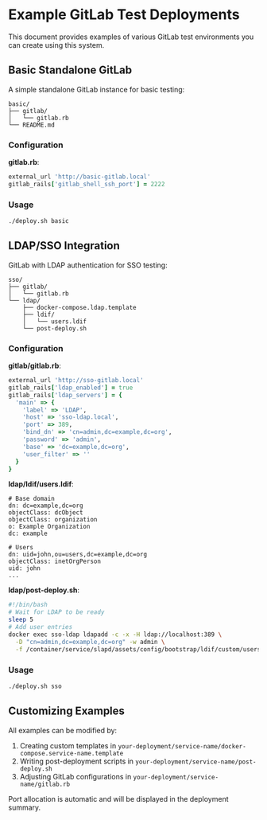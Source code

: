# Example GitLab Test Deployments

This document provides examples of various GitLab test environments you can create using this system.

## Basic Standalone GitLab

A simple standalone GitLab instance for basic testing:

```
basic/
├── gitlab/
│   └── gitlab.rb
└── README.md
```

### Configuration

**gitlab.rb**:
```ruby
external_url 'http://basic-gitlab.local'
gitlab_rails['gitlab_shell_ssh_port'] = 2222
```

### Usage

```bash
./deploy.sh basic
```

## LDAP/SSO Integration

GitLab with LDAP authentication for SSO testing:

```
sso/
├── gitlab/
│   └── gitlab.rb
└── ldap/
    ├── docker-compose.ldap.template
    ├── ldif/
    │   └── users.ldif
    └── post-deploy.sh
```

### Configuration

**gitlab/gitlab.rb**:
```ruby
external_url 'http://sso-gitlab.local'
gitlab_rails['ldap_enabled'] = true
gitlab_rails['ldap_servers'] = {
  'main' => {
    'label' => 'LDAP',
    'host' => 'sso-ldap.local',
    'port' => 389,
    'bind_dn' => 'cn=admin,dc=example,dc=org',
    'password' => 'admin',
    'base' => 'dc=example,dc=org',
    'user_filter' => ''
  }
}
```

**ldap/ldif/users.ldif**:
```ldif
# Base domain
dn: dc=example,dc=org
objectClass: dcObject
objectClass: organization
o: Example Organization
dc: example

# Users
dn: uid=john,ou=users,dc=example,dc=org
objectClass: inetOrgPerson
uid: john
...
```

**ldap/post-deploy.sh**:
```bash
#!/bin/bash
# Wait for LDAP to be ready
sleep 5
# Add user entries
docker exec sso-ldap ldapadd -c -x -H ldap://localhost:389 \
  -D "cn=admin,dc=example,dc=org" -w admin \
  -f /container/service/slapd/assets/config/bootstrap/ldif/custom/users.ldif
```

### Usage

```bash
./deploy.sh sso
```

## Customizing Examples

All examples can be modified by:

1. Creating custom templates in `your-deployment/service-name/docker-compose.service-name.template`
2. Writing post-deployment scripts in `your-deployment/service-name/post-deploy.sh`
3. Adjusting GitLab configurations in `your-deployment/service-name/gitlab.rb`

Port allocation is automatic and will be displayed in the deployment summary.
